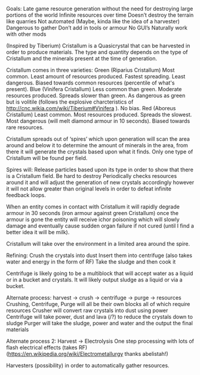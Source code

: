Goals:
Late game resource generation without the need for destroying large portions of the world
Infinite resources over time
Doesn’t destroy the terrain like quarries 
Not automated (Maybe, kinda like the idea of a harvester)
Dangerous to gather
Don’t add in tools or armour
No GUI’s
Naturally work with other mods

(Inspired by Tiberium)
Cristallum is a Quasicrystal that can be harvested in order to produce materials. The type and quantity depends on the type of Cristallum and the minerals present at the time of generation.

Cristallum comes in three varieties:
Green (Riparius Cristallum)
Most common.
Least amount of resources produced.
Fastest spreading.
Least dangerous.
Biased towards common resources (percentile of what's present).
Blue (Vinifera Cristallum)
Less common than green.
Moderate resources produced.
Spreads slower than green.
As dangerous as green but is volitile (follows the explosive charcteristics of http://cnc.wikia.com/wiki/Tiberium#Vinifera ).
No bias.
Red (Aboreus Cristallum)
Least common.
Most resources produced.
Spreads the slowest.
Most dangerous (will melt diamond armour in 10 seconds).
Biased towards rare resources.

Cristallum spreads out of ‘spires’ which upon generation will scan the area around and below it to determine the amount of minerals in the area, from there it will generate the crystals based upon what it finds.  Only one type of Cristallum will be found per field.





Spires will:
Release particles based upon its type in order to show that there is a Cristallum field.
Be hard to destroy
Periodically checks resources around it and will adjust the generation of new crystals accordingly however it will not allow greater than original levels in order to defeat infinite feedback loops.

When an entity comes in contact with Cristallum it will rapidly degrade armour in 30 seconds (iron armour against green Cristallum) once the armour is gone the entity will receive ichor poisoning which will slowly damage and eventually cause sudden organ failure if not cured (until I find a better idea it will be milk).

Cristallum will take over the environment in a limited area around the spire.

Refining:
Crush the crystals into dust
 Insert them into centrifuge (also takes water and energy in the form of RF)
Take the sludge and then cook it

Centrifuge is likely going to be a multiblock that will accept water as a liquid or in a bucket and crystals. It will likely output sludge as a liquid or via a bucket.

Alternate process:
harvest -> crush -> centrifuge -> purge -> resources
Crushing, Centrifuge, Purge will all be their own blocks all of which require resources
Crusher will convert raw crystals into dust using power
Centrifuge will take power, dust and lava (/?) to reduce the crystals down to sludge
Purger will take the sludge, power and water and the output the final materials

Alternate process 2:
Harvest -> Electrolysis
One step processing with lots of flash electrical effects (takes RF) (https://en.wikipedia.org/wiki/Electrometallurgy thanks abelistah!)

Harvesters (possibility) in order to automatically gather resources.
